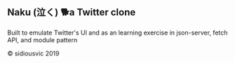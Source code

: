 ## Naku (泣く) 🐕a Twitter clone

Built to emulate Twitter's UI and as an learning exercise in json-server, fetch API, and module pattern

&copy; sidiousvic 2019
